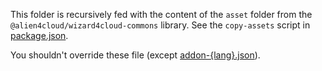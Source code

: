 This folder is recursively fed with the content of the `asset` folder from the `@alien4cloud/wizard4cloud-commons` library. See the `copy-assets` script in [package.json](../../../../package.json).

You shouldn't override these file (except [addon-{lang}.json](i18n/addon-en.json)).
